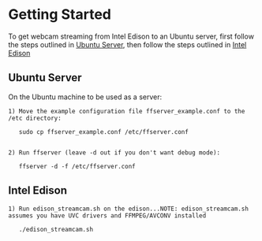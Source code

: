 # Getting Started

To get webcam streaming from Intel Edison to an Ubuntu server, first follow the 
steps outlined in [Ubuntu Server](ubuntu-server), then follow the steps outlined 
in [Intel Edison](intel-edison)

## Ubuntu Server

On the Ubuntu machine to be used as a server:
```
1) Move the example configuration file ffserver_example.conf to the /etc directory:
  
   sudo cp ffserver_example.conf /etc/ffserver.conf


2) Run ffserver (leave -d out if you don't want debug mode):

   ffserver -d -f /etc/ffserver.conf
```


## Intel Edison

```
1) Run edison_streamcam.sh on the edison...NOTE: edison_streamcam.sh assumes you have UVC drivers and FFMPEG/AVCONV installed

   ./edison_streamcam.sh
```
